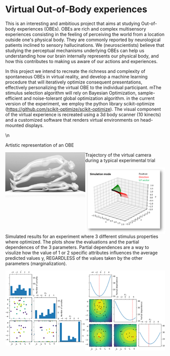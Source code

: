 # Virtual Out-of-Body experiences
This is an interesting and ambitious project that aims at studying Out-of-body experiences (OBEs). 
OBEs are rich and complex multisensory experiences consisting in the feeling of perceiving the world from a location outside one's physical body. They are commonly reported by neurological patients inclined to sensory hallucinations.
We (neuroscientists) believe that studying the perceptual mechanisms underlying OBEs can help us understanding how our brain internally represents our physical body, and how this contributes to making us aware of our actions and experiences.

In this project we intend to recreate the richness and complexity of spontaneous OBEs in virtual reality, and develop a machine learning procedure that will iteratively optimize consequent presentations, effectively personalizing the virtual OBE to the individual participant.
mThe stimulus selection algorithm will rely on Bayesian Optimization, sample-efficient and noise-tolerant global optimization algorithm. in the current version of the experiment, we employ the python library scikit-optimize (https://github.com/scikit-optimize/scikit-optimize).
The visual component of the virtual experience is recreated using a 3d body scanner (10 kinects) and a customized software that renders virtual environments on head-mounted displays.

\n

Artistic representation of an OBE

<img align="left" width="50%" height="50%" src="spontaneousOBE.png">







Trajectory of the virtual camera during a typical experimental trial

<img align="left" width="50%" height="50%" src="virtualOBE_camera.png">








Simulated results for an experiment where 3 different stimulus properties where optimized. 
The plots show the evaluations and the partial dependences of the 3 parameters. Partial dependences are a way to visulize how the value of 1 or 2 specific attributes influences the average predicted values y, REGARDLESS of the values taken by the other parameters (marginalization).

<img align="left" width="50%" height="50%" src="eval.png"> 

<img align="right" width="50%" height="50%" src="partial_dep.png">



